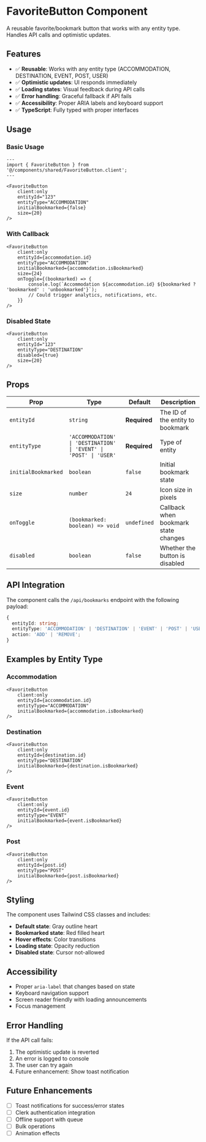 # FavoriteButton Component

A reusable favorite/bookmark button that works with any entity type. Handles API calls and optimistic updates.

## Features

- ✅ **Reusable**: Works with any entity type (ACCOMMODATION, DESTINATION, EVENT, POST, USER)
- ✅ **Optimistic updates**: UI responds immediately
- ✅ **Loading states**: Visual feedback during API calls
- ✅ **Error handling**: Graceful fallback if API fails
- ✅ **Accessibility**: Proper ARIA labels and keyboard support
- ✅ **TypeScript**: Fully typed with proper interfaces

## Usage

### Basic Usage

```astro
---
import { FavoriteButton } from '@/components/shared/FavoriteButton.client';
---

<FavoriteButton 
    client:only
    entityId="123"
    entityType="ACCOMMODATION"
    initialBookmarked={false}
    size={20}
/>
```

### With Callback

```astro
<FavoriteButton 
    client:only
    entityId={accommodation.id}
    entityType="ACCOMMODATION"
    initialBookmarked={accommodation.isBookmarked}
    size={24}
    onToggle={(bookmarked) => {
        console.log(`Accommodation ${accommodation.id} ${bookmarked ? 'bookmarked' : 'unbookmarked'}`);
        // Could trigger analytics, notifications, etc.
    }}
/>
```

### Disabled State

```astro
<FavoriteButton 
    client:only
    entityId="123"
    entityType="DESTINATION"
    disabled={true}
    size={20}
/>
```

## Props

| Prop | Type | Default | Description |
|------|------|---------|-------------|
| `entityId` | `string` | **Required** | The ID of the entity to bookmark |
| `entityType` | `'ACCOMMODATION' \| 'DESTINATION' \| 'EVENT' \| 'POST' \| 'USER'` | **Required** | Type of entity |
| `initialBookmarked` | `boolean` | `false` | Initial bookmark state |
| `size` | `number` | `24` | Icon size in pixels |
| `onToggle` | `(bookmarked: boolean) => void` | `undefined` | Callback when bookmark state changes |
| `disabled` | `boolean` | `false` | Whether the button is disabled |

## API Integration

The component calls the `/api/bookmarks` endpoint with the following payload:

```typescript
{
  entityId: string;
  entityType: 'ACCOMMODATION' | 'DESTINATION' | 'EVENT' | 'POST' | 'USER';
  action: 'ADD' | 'REMOVE';
}
```

## Examples by Entity Type

### Accommodation

```astro
<FavoriteButton 
    client:only
    entityId={accommodation.id}
    entityType="ACCOMMODATION"
    initialBookmarked={accommodation.isBookmarked}
/>
```

### Destination

```astro
<FavoriteButton 
    client:only
    entityId={destination.id}
    entityType="DESTINATION"
    initialBookmarked={destination.isBookmarked}
/>
```

### Event

```astro
<FavoriteButton 
    client:only
    entityId={event.id}
    entityType="EVENT"
    initialBookmarked={event.isBookmarked}
/>
```

### Post

```astro
<FavoriteButton 
    client:only
    entityId={post.id}
    entityType="POST"
    initialBookmarked={post.isBookmarked}
/>
```

## Styling

The component uses Tailwind CSS classes and includes:

- **Default state**: Gray outline heart
- **Bookmarked state**: Red filled heart
- **Hover effects**: Color transitions
- **Loading state**: Opacity reduction
- **Disabled state**: Cursor not-allowed

## Accessibility

- Proper `aria-label` that changes based on state
- Keyboard navigation support
- Screen reader friendly with loading announcements
- Focus management

## Error Handling

If the API call fails:

1. The optimistic update is reverted
2. An error is logged to console
3. The user can try again
4. Future enhancement: Show toast notification

## Future Enhancements

- [ ] Toast notifications for success/error states
- [ ] Clerk authentication integration
- [ ] Offline support with queue
- [ ] Bulk operations
- [ ] Animation effects
